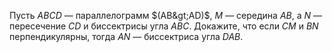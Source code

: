Пусть $ABCD$ — параллелограмм $(AB&gt;AD)$, $M$ — середина $AB$, а $N$ — пересечение $CD$ и биссектрисы угла $ABC$. Докажите, что если $CM$ и $BN$ перпендикулярны, тогда $AN$ — биссектриса угла $DAB$.